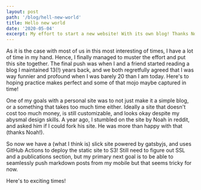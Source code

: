 ```yaml
---
layout: post
path: '/blog/hell-new-world'
title: Hello new world
date: '2020-05-04'
excerpt: My effort to start a new website! With its own blog! Thanks Noah Yamamoto!
---
```

As it is the case with most of us in this most
 interesting of times, I have a lot of time in
my hand. Hence, I finally managed to muster the effort 
 and put this site together. The final push was when I
 and a friend started reading a blog I maintained 13(!) 
 years back, and we both regretfully agreed that I was 
 way funnier and profound when I was barely 20 than I am 
 today. Here's to hoping practice makes perfect and 
 some of that mojo maybe captured in time!

One of my goals with a personal site was to not just make 
it a simple blog, or a something that takes too much time either.
Ideally a site that doesn't cost too much money, is still customizable,
 and looks okay despite my abysmal design skills. A year ago,
I stumbled on the site by Noah in reddit, and asked him if I could 
fork his site. He was more than happy with that (thanks Noah!). 

So now we have a (what I think is) slick site powered by gatsbyjs, and uses GitHub Actions to deploy the static site to S3!
Still need to figure out SSL and a publications section, but my primary next goal is to be able to 
 seamlessly push markdown posts from my mobile but that seems tricky for now.

Here's to exciting times! 
